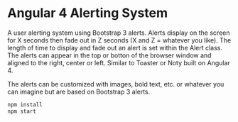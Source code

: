 # Angular 4 Alerting System

A user alerting system using Bootstrap 3 alerts. Alerts display on the screen for X seconds then fade out in Z seconds (X and Z = whatever you like). The length of time to display and fade out an alert is set within the Alert class. The alerts can appear in the top or botton of the browser window and aligned to the right, center or left. Similar to Toaster or Noty built on Angular 4. 

The alerts can be customized with images, bold text, etc. or whatever you can imagine but are based on Bootstrap 3 alerts.

```bash
npm install
npm start
```
